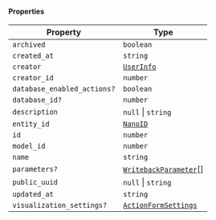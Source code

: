 #### Properties

| Property                                                          | Type                                                              |
| ----------------------------------------------------------------- | ----------------------------------------------------------------- |
| <a id="archived"></a> `archived`                                  | `boolean`                                                         |
| <a id="created_at"></a> `created_at`                              | `string`                                                          |
| <a id="creator"></a> `creator`                                    | [`UserInfo`](./generated/html/UserInfo.md)                        |
| <a id="creator_id"></a> `creator_id`                              | `number`                                                          |
| <a id="database_enabled_actions"></a> `database_enabled_actions?` | `boolean`                                                         |
| <a id="database_id"></a> `database_id?`                           | `number`                                                          |
| <a id="description"></a> `description`                            | `null` \| `string`                                                |
| <a id="entity_id"></a> `entity_id`                                | [`NanoID`](./generated/html/NanoID.md)                            |
| <a id="id"></a> `id`                                              | `number`                                                          |
| <a id="model_id"></a> `model_id`                                  | `number`                                                          |
| <a id="name"></a> `name`                                          | `string`                                                          |
| <a id="parameters"></a> `parameters?`                             | [`WritebackParameter`](./generated/html/WritebackParameter.md)\[] |
| <a id="public_uuid"></a> `public_uuid`                            | `null` \| `string`                                                |
| <a id="updated_at"></a> `updated_at`                              | `string`                                                          |
| <a id="visualization_settings"></a> `visualization_settings?`     | [`ActionFormSettings`](./generated/html/ActionFormSettings.md)    |
